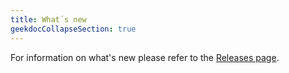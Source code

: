 ```yaml
---
title: What´s new
geekdocCollapseSection: true
---
```


For information on what's new please refer to the [Releases page](https://github.com/Azure/alz-monitor/releases).
